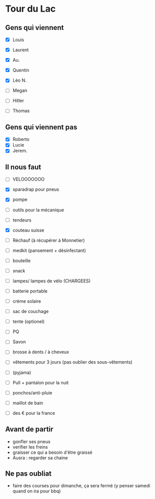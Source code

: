 Tour du Lac
===========


Gens qui viennent
----------------
- [x]	Louis
- [x]	Laurent
- [x]	Au.
- [x]	Quentin
- [x]	Léo N.
- [ ]	Megan
- [ ]	Hitler
- [ ]	Thomas


Gens qui viennent pas 
----------------
- [x]	Roberto
- [x]	Lucie
- [x]	Jerem.

Il nous faut
------------

- [ ] VELOOOOOOO
- [x] sparadrap pour pneus
- [x] pompe 
- [ ] outils pour la mécanique
- [ ] tendeurs


- [x] couteau suisse
- [ ] Réchauf (à récupérer à Monnetier)
- [ ] medkit (pansement + désinfectant)
- [ ] bouteille
- [ ] snack
- [ ] lampes/ lampes de vélo (CHARGEES)
- [ ] batterie portable
- [ ] crème solaire


- [ ] sac de couchage
- [ ] tente (optionel)

- [ ] PQ
- [ ] Savon
- [ ] brosse à dents / à cheveux

- [ ] vêtements pour 3 jours (pas oublier des sous-vêtements)
- [ ] (pyjama)
- [ ] Pull + pantalon pour la nuit
- [ ] ponchos/anti-pluie
- [ ] maillot de bain

- [ ] des € pour la france

Avant de partir
---------------

- gonfler ses pneus
- verifier les freins 
- graisser ce qui a besoin d'être graissé
- Ausra : regarder sa chaine


Ne pas oubliat
--------------

- faire des courses pour dimanche, ça sera fermé (y penser samedi quand on ira pour bbq)

